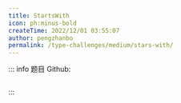 ```yaml
---
title: StartsWith
icon: ph:minus-bold
createTime: 2022/12/01 03:55:07
author: pengzhanbo
permalink: /type-challenges/medium/stars-with/
---
```


::: info 题目
Github: []()

```ts

```

:::
